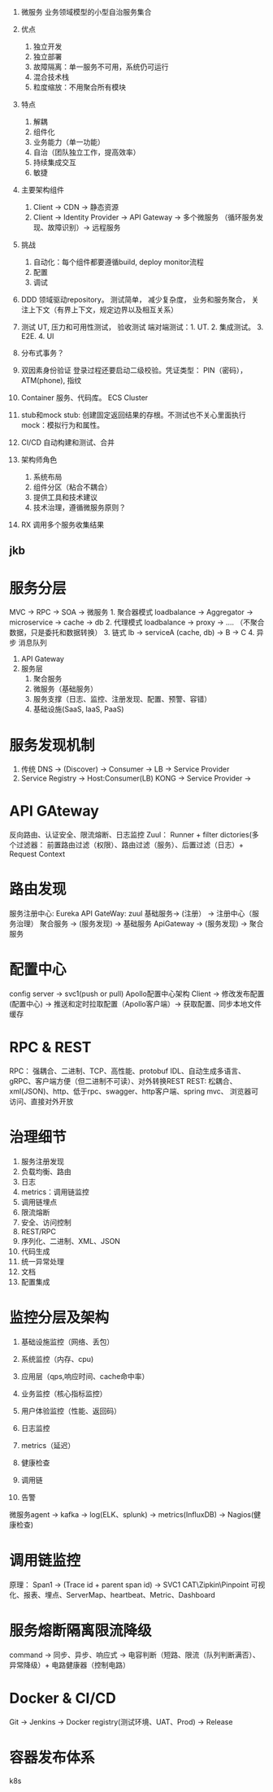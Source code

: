 1. 微服务
业务领域模型的小型自治服务集合

2. 优点
    1. 独立开发
    2. 独立部署
    3. 故障隔离：单一服务不可用，系统仍可运行
    4. 混合技术栈
    5. 粒度缩放：不用聚合所有模块

3. 特点
    1. 解耦
    2. 组件化
    3. 业务能力（单一功能）
    4. 自治（团队独立工作，提高效率）
    5. 持续集成交互
    6. 敏捷

4. 主要架构组件
    1. Client -> CDN -> 静态资源
    2. Client -> Identity Provider -> API Gateway -> 多个微服务 （循环服务发现、故障识别）-> 远程服务

5. 挑战
    1. 自动化：每个组件都要遵循build, deploy monitor流程
    2. 配置
    3. 调试

6. DDD
领域驱动repository。 测试简单， 减少复杂度， 业务和服务聚合， 关注上下文（有界上下文，规定边界以及相互关系）

7. 测试
UT, 压力和可用性测试， 验收测试
端对端测试：1. UT. 2. 集成测试。 3. E2E. 4. UI

8. 分布式事务？

9. 双因素身份验证
登录过程还要启动二级校验。凭证类型： PIN（密码），ATM(phone), 指纹

10. Container
服务、代码库。 ECS Cluster

11. stub和mock
stub: 创建固定返回结果的存根。不测试也不关心里面执行
mock：模拟行为和属性。

12. CI/CD
自动构建和测试、合并

13. 架构师角色
    1. 系统布局
    2. 组件分区（粘合不耦合）
    3. 提供工具和技术建议
    4. 技术治理，遵循微服务原则？

14. RX
调用多个服务收集结果



## jkb
# 服务分层
MVC -> RPC -> SOA -> 微服务
    1. 聚合器模式
        loadbalance -> Aggregator -> microservice -> cache -> db
    2. 代理模式
        loadbalance -> proxy -> ....
        （不聚合数据，只是委托和数据转换）
    3. 链式
        lb -> serviceA (cache, db) -> B -> C
    4. 异步
        消息队列
1. API Gateway
2. 服务层
    1. 聚合服务
    2. 微服务（基础服务）
    3. 服务支撑（日志、监控、注册发现、配置、预警、容错）
    4. 基础设施(SaaS, IaaS, PaaS)

# 服务发现机制
1. 传统
DNS -> (Discover) -> Consumer -> LB -> Service Provider
2. Service Registry -> Host:Consumer(LB) KONG -> Service Provider ->

# API GAteway
反向路由、认证安全、限流熔断、日志监控
Zuul： Runner + filter dictories(多个过滤器： 前置路由过滤（权限）、路由过滤（服务）、后置过滤（日志）+ Request Context

# 路由发现
服务注册中心: Eureka
API GateWay: zuul
    基础服务-> (注册） -> 注册中心（服务治理）
    聚合服务 -> (服务发现) -> 基础服务
    ApiGateway -> (服务发现) -> 聚合服务

# 配置中心
config server -> svc1(push or pull)
Apollo配置中心架构
Client -> 修改发布配置(配置中心) -> 推送和定时拉取配置（Apollo客户端）-> 获取配置、同步本地文件缓存

# RPC & REST
RPC： 强耦合、二进制、TCP、高性能、protobuf IDL、自动生成多语言、gRPC、客户端方便（但二进制不可读）、对外转换REST
REST: 松耦合、xml(JSON)、http、低于rpc、swagger、http客户端、spring mvc、 浏览器可访问、直接对外开放

# 治理细节
1. 服务注册发现
2. 负载均衡、路由
3. 日志
4. metrics：调用链监控
5. 调用链埋点
6. 限流熔断
7. 安全、访问控制
8. REST/RPC
9. 序列化、二进制、XML、JSON
10. 代码生成
11. 统一异常处理
12. 文档
13. 配置集成

# 监控分层及架构
1. 基础设施监控（网络、丢包）
2. 系统监控（内存、cpu)
3. 应用层（qps,响应时间、cache命中率）
4. 业务监控（核心指标监控）
5. 用户体验监控（性能、返回码）

1. 日志监控
2. metrics（延迟）
3. 健康检查
4. 调用链
5. 告警

微服务agent -> kafka -> log(ELK、splunk)
                    -> metrics(InfluxDB)
                    -> Nagios(健康检查)

# 调用链监控
原理： Span1 -> (Trace id + parent span id) -> SVC1
CAT\Zipkin\Pinpoint
可视化、报表、埋点、ServerMap、heartbeat、Metric、Dashboard

# 服务熔断隔离限流降级
command -> 同步、异步、响应式 -> 电容判断（短路、限流（队列判断满否）、异常降级）+ 电路健康器（控制电路）

# Docker & CI/CD
Git -> Jenkins -> Docker registry(测试环境、UAT、Prod) -> Release

# 容器发布体系
k8s
